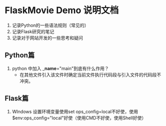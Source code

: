 # FlaskMovie Demo 说明文档
1. 记录Python的一些语法规则（常见的）
2. 记录Flask研究的笔记
3. 记录对于网站开发的一些思考和疑问
## Python篇
1. python 中加入 ___name__="main"到底有什么作用？
    +  在其他文件引入该文件时确定当前文件执行代码段与引入文件的代码段不冲突。
## Flask篇
1. WIndows 设置环境变量使用set ops_config=local不好使，使用$env:ops_config="local"好使（使用CMD不好使，使用Shell好使）